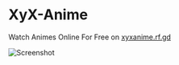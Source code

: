 # XyX-Anime

Watch Animes Online For Free on [xyxanime.rf.gd](https://xyxanime.rf.gd)

![Screenshot]([https://xyxanime.rf.gd/main.png](https://github.com/codex0555/XyX-Anime/blob/main/preview1.png)https://github.com/codex0555/XyX-Anime/blob/main/preview1.png)

